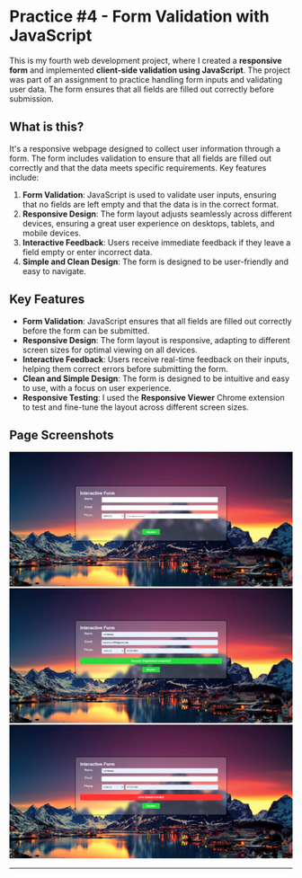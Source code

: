 # Practice #4 - Form Validation with JavaScript

This is my fourth web development project, where I created a **responsive form** and implemented **client-side validation using JavaScript**. The project was part of an assignment to practice handling form inputs and validating user data. The form ensures that all fields are filled out correctly before submission.

## What is this?

It's a responsive webpage designed to collect user information through a form. The form includes validation to ensure that all fields are filled out correctly and that the data meets specific requirements. Key features include:

1. **Form Validation**: JavaScript is used to validate user inputs, ensuring that no fields are left empty and that the data is in the correct format.
2. **Responsive Design**: The form layout adjusts seamlessly across different devices, ensuring a great user experience on desktops, tablets, and mobile devices.
3. **Interactive Feedback**: Users receive immediate feedback if they leave a field empty or enter incorrect data.
4. **Simple and Clean Design**: The form is designed to be user-friendly and easy to navigate.

## Key Features

- **Form Validation**: JavaScript ensures that all fields are filled out correctly before the form can be submitted.
- **Responsive Design**: The form layout is responsive, adapting to different screen sizes for optimal viewing on all devices.
- **Interactive Feedback**: Users receive real-time feedback on their inputs, helping them correct errors before submitting the form.
- **Clean and Simple Design**: The form is designed to be intuitive and easy to use, with a focus on user experience.
- **Responsive Testing**: I used the **Responsive Viewer** Chrome extension to test and fine-tune the layout across different screen sizes.

## Page Screenshots

![Form](./screenshot/image.png)  
![Form succses](./screenshot/image2.png)  
![Form errir](./screenshot/image3.png)  

---